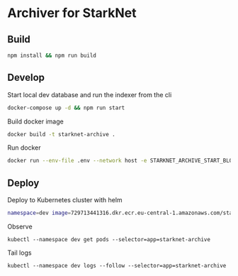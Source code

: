 # Archiver for StarkNet

## Build
```bash
npm install && npm run build
```

## Develop
 
Start local dev database and run the indexer from the cli
```bash
docker-compose up -d && npm run start
```

Build docker image
```bash
docker build -t starknet-archive .
```

Run docker
```bash
docker run --env-file .env --network host -e STARKNET_ARCHIVE_START_BLOCK=100000 -e STARKNET_ARCHIVE_FINISH_BLOCK=100003 starknet-archive
```

## Deploy

Deploy to Kubernetes cluster with helm

```bash
namespace=dev image=729713441316.dkr.ecr.eu-central-1.amazonaws.com/starknet-archive:dev-de25bce db_host=postgres-dev-eu-central-1.cubsklniptgt.eu-central-1.rds.amazonaws.com db_password_archive=archive123 ./deploy.sh 
```

Observe

```shell
kubectl --namespace dev get pods --selector=app=starknet-archive
```

Tail logs

```shell
kubectl --namespace dev logs --follow --selector=app=starknet-archive
```
